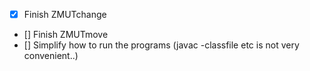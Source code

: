 - [x] Finish ZMUTchange
- [] Finish ZMUTmove
- [] Simplify how to run the programs (javac -classfile etc is not very convenient..)
